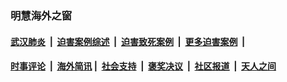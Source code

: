 
### 明慧海外之窗

####  [武汉肺炎](indexes/365.md?t=01050400) &nbsp;|&nbsp;  [迫害案例综述](indexes/328.md?t=01050400) &nbsp;|&nbsp; [迫害致死案例](indexes/277.md?t=01050400)  &nbsp;|&nbsp; [更多迫害案例](indexes/81.md?t=01050400)  &nbsp;|&nbsp; 
####  [时事评论](indexes/251.md?t=01050400) &nbsp;|&nbsp; [海外简讯](indexes/245.md?t=01050400)&nbsp;|&nbsp;  [社会支持](indexes/140.md?t=01050400) &nbsp;|&nbsp; [褒奖决议](indexes/282.md?t=01050400) &nbsp;|&nbsp; [社区报道](indexes/91.md?t=01050400)  &nbsp;|&nbsp; [天人之间](indexes/78.md?t=01050400) 

